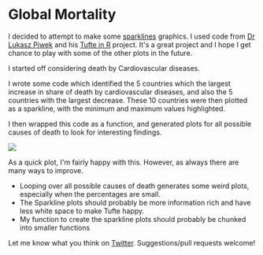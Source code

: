 # Global Mortality

I decided to attempt to make some [sparklines](https://www.edwardtufte.com/bboard/q-and-a-fetch-msg?msg_id=0001OR) graphics. I used code from [Dr Lukasz Piwek](https://twitter.com/lukaszpiwek) and his [Tufte in R](http://www.motioninsocial.com/tufte/#sparklines) project. It's a great project and I hope I get chance to play with some of the other plots in the future.

I started off considering death by Cardiovascular diseases. 

I wrote some code which identified the 5 countries which the largest increase in share of death by cardiovascular diseases, and also the 5 countries with the largest decrease.
These 10 countries were then plotted as a sparkline, with the minimum and maximum values highlighted. 

I then wrapped this code as a function, and generated plots for all possible causes of death to look for interesting findings. 

![](https://github.com/trianglegirl/r4ds/blob/master/2018-04-17-global-mortality/figures/sparkline-Cardiovascular%20diseases.png)

As a quick plot, I'm fairly happy with this. However, as always there are many ways to improve. 

* Looping over all possible causes of death generates some weird plots, especially when the percentages are small.
* The Sparkline plots should probably be more information rich and have less white space to make Tufte happy.
* My function to create the sparkline plots should probably be chunked into smaller functions

Let me know what you think on [Twitter](https://twitter.com/trianglegirl). Suggestions/pull requests welcome!
